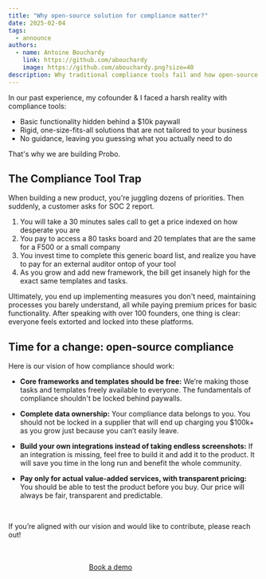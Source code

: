 ```yaml
---
title: "Why open-source solution for compliance matter?"
date: 2025-02-04
tags:
  - announce
authors:
  - name: Antoine Bouchardy
    link: https://github.com/abouchardy
    image: https://github.com/abouchardy.png?size=40
description: Why traditional compliance tools fail and how open-source can fix the industry's pricing and flexibility issues.
---
```


In our past experience, my cofounder & I faced a harsh reality with
compliance tools:

- Basic functionality hidden behind a $10k paywall
- Rigid, one-size-fits-all solutions that are not tailored to your
  business
- No guidance, leaving you guessing what you actually need to do

That's why we are building Probo.


## The Compliance Tool Trap

When building a new product, you're juggling dozens of
priorities. Then suddenly, a customer asks for SOC 2 report.

1. You will take a 30 minutes sales call to get a price indexed on how
   desperate you are
2. You pay to access a 80 tasks board and 20 templates that are the
   same for a F500 or a small company
3. You invest time to complete this generic board list, and realize
   you have to pay for an external auditor ontop of your tool
4. As you grow and add new framework, the bill get insanely high for
   the exact same templates and tasks.

Ultimately, you end up implementing measures you don't need,
maintaining processes you barely understand, all while paying premium
prices for basic functionality. After speaking with over 100 founders,
one thing is clear: everyone feels extorted and locked into these
platforms.

## Time for a change: open-source compliance

Here is our vision of how compliance should work: 

- **Core frameworks and templates should be free:** We’re making those
  tasks and templates freely available to everyone. The fundamentals
  of compliance shouldn't be locked behind paywalls.

- **Complete data ownership:** Your
  compliance data belongs to you. You should not be locked in a
  supplier that will end up charging you $100k+ as you grow just
  because you can’t easily leave.

- **Build your own integrations instead of taking endless
  screenshots:** If an integration is missing, feel free to build it
  and add it to the product. It will save you time in the long run and
  benefit the whole community.

- **Pay only for actual value-added services, with transparent
  pricing:** You should be able to test the product before you
  buy. Our price will always be fair, transparent and predictable.

<br/>

If you’re aligned with our vision and would like to contribute, please
reach out!

<br/>
<br/>

<div class="hx-mb-6" style="margin-left: auto; margin-right: auto; display: block; width: 180px;">
	<a href="https://cal.com/antoine-bouchardy-vg8ej3/30-min-demo"
		class="hx-text-color-back not-prose hx-font-medium hx-cursor-pointer hx-px-6 hx-py-3 hx-rounded-full hx-text-center hx-text-white hx-inline-block hx-bg-green-100 focus:hx-outline-none focus:hx-ring-4 focus:hx-ring-primary-300 dark:hx-bg-green-100 dark:focus:hx-ring-primary-800 hx-transition-all hx-ease-in hx-duration-200">
		Book a demo
	</a>
</div>
